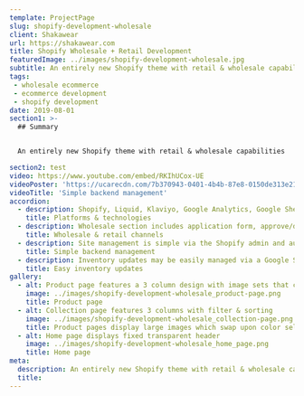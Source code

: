 ```yaml
---
template: ProjectPage
slug: shopify-development-wholesale
client: Shakawear
url: https://shakawear.com
title: Shopify Wholesale + Retail Development
featuredImage: ../images/shopify-development-wholesale.jpg
subtitle: An entirely new Shopify theme with retail & wholesale capabilities
tags:
 - wholesale ecommerce
 - ecommerce development
 - shopify development
date: 2019-08-01
section1: >-
  ## Summary


  An entirely new Shopify theme with retail & wholesale capabilities

section2: test
video: https://www.youtube.com/embed/RKIhUCox-UE
videoPoster: 'https://ucarecdn.com/7b370943-0401-4b4b-87e8-0150de313e21/-/progressive/yes/-/format/auto/-/resize/2000x/'
videoTitle: 'Simple backend management'
accordion:
  - description: Shopify, Liquid, Klaviyo, Google Analytics, Google Sheets
    title: Platforms & technologies
  - description: Wholesale section includes application form, approve/deny process, custom discounts & tiered pricing. Retail section allows company to sell to a new customer segment.
    title: Wholesale & retail channels
  - description: Site management is simple via the Shopify admin and automated integrations with Klaviyo for email marketing.
    title: Simple backend management
  - description: Inventory updates may be easily managed via a Google Sheets integration
    title: Easy inventory updates
gallery:
  - alt: Product page features a 3 column design with image sets that change upon color selection.
    image: ../images/shopify-development-wholesale_product-page.png
    title: Product page
  - alt: Collection page features 3 columns with filter & sorting
    image: ../images/shopify-development-wholesale_collection-page.png
    title: Product pages display large images which swap upon color selection
  - alt: Home page displays fixed transparent header
    image: ../images/shopify-development-wholesale_home_page.png
    title: Home page
meta:
  description: An entirely new Shopify theme with retail & wholesale capabilities
  title:
---
```

